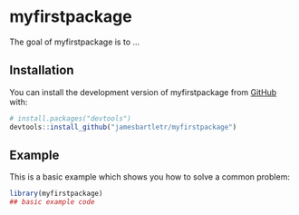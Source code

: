 
# myfirstpackage

<!-- badges: start -->
<!-- badges: end -->

The goal of myfirstpackage is to ...

## Installation

You can install the development version of myfirstpackage from [GitHub](https://github.com/) with:

``` r
# install.packages("devtools")
devtools::install_github("jamesbartletr/myfirstpackage")
```

## Example

This is a basic example which shows you how to solve a common problem:

``` r
library(myfirstpackage)
## basic example code
```

